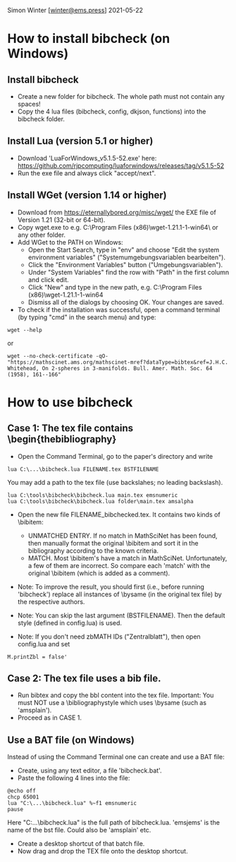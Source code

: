 Simon Winter [winter@ems.press] 
2021-05-22

# How to install bibcheck (on Windows)

## Install bibcheck
* Create a new folder for bibcheck. The whole path must not contain any spaces!
* Copy the 4 lua files (bibcheck, config, dkjson, functions) into the bibcheck folder.

## Install Lua (version 5.1 or higher)
* Download 'LuaForWindows_v5.1.5-52.exe' here:
  https://github.com/rjpcomputing/luaforwindows/releases/tag/v5.1.5-52
* Run the exe file and always click "accept/next".

## Install WGet (version 1.14 or higher)
* Download from https://eternallybored.org/misc/wget/ the EXE file of Version 1.21 (32-bit or 64-bit).
* Copy wget.exe to e.g. C:\Program Files (x86)\wget-1.21.1-1-win64\ or any other folder.
* Add WGet to the PATH on Windows:
    * Open the Start Search, type in "env" and choose "Edit the system environment variables" ("Systemumgebungsvariablen bearbeiten").
    * Click the "Environment Variables" button ("Umgebungsvariablen").
    * Under "System Variables" find the row with "Path" in the first column and click edit.
    * Click "New" and type in the new path, e.g. C:\Program Files (x86)\wget-1.21.1-1-win64
    * Dismiss all of the dialogs by choosing OK. Your changes are saved.
* To check if the installation was successful, open a command terminal (by typing "cmd" in the search menu) and type:
```
wget --help
```
or
```
wget --no-check-certificate -qO- "https://mathscinet.ams.org/mathscinet-mref?dataType=bibtex&ref=J.H.C. Whitehead, On 2-spheres in 3-manifolds. Bull. Amer. Math. Soc. 64 (1958), 161--166"
```

# How to use bibcheck

## Case 1: The tex file contains \begin{thebibliography}
* Open the Command Terminal, go to the paper's directory and write
```
lua C:\...\bibcheck.lua FILENAME.tex BSTFILENAME
```
  You may add a path to the tex file (use backslahes; no leading backslash).
```
lua C:\tools\bibcheck\bibcheck.lua main.tex emsnumeric
lua C:\tools\bibcheck\bibcheck.lua folder\main.tex amsalpha
```
* Open the new file FILENAME_bibchecked.tex. It contains two kinds of \bibitem:
    * UNMATCHED ENTRY. 
    If no match in MathSciNet has been found, then manually format the original \bibitem
    and sort it in the bibliography according to the known criteria. 
    * MATCH.
    Most \bibitem's have a match in MathSciNet. Unfortunately, a few of them are incorrect. 
    So compare each 'match' with the original \bibitem (which is added as a comment).

* Note: To improve the result, you should first (i.e., before running 'bibcheck') replace all instances of \bysame (in the original tex file) by the respective authors.
* Note: You can skip the last argument (BSTFILENAME). Then the default style (defined in config.lua) is used.  
* Note: If you don't need zbMATH IDs ("Zentralblatt"), then open config.lua and set 
```
M.printZbl = false'
```
          
## Case 2: The tex file uses a bib file.
* Run bibtex and copy the bbl content into the tex file.
  Important: You must NOT use a \bibliographystyle which uses \bysame (such as 'amsplain').
* Proceed as in CASE 1.

## Use a BAT file (on Windows)
Instead of using the Command Terminal one can create and use a BAT file:
* Create, using any text editor, a file 'bibcheck.bat'.
* Paste the following 4 lines into the file:
```
@echo off
chcp 65001
lua "C:\...\bibcheck.lua" %~f1 emsnumeric
pause
```
  Here "C:\...\bibcheck.lua" is the full path of bibcheck.lua.
  'emsjems' is the name of the bst file. Could also be 'amsplain' etc.
* Create a desktop shortcut of that batch file.
* Now drag and drop the TEX file onto the desktop shortcut.
